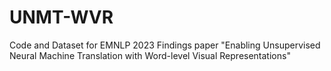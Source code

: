 # UNMT-WVR
Code and Dataset for EMNLP 2023 Findings paper "Enabling Unsupervised Neural Machine Translation with Word-level Visual Representations"

